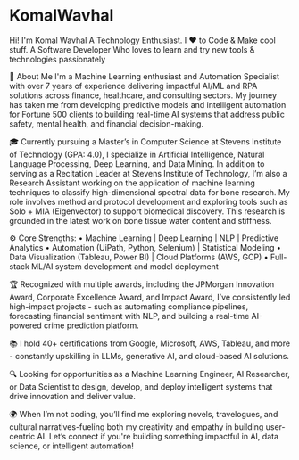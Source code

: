 # KomalWavhal
Hi! I'm Komal Wavhal
A Technology Enthusiast. I ♥ to Code & Make cool stuff.
A Software Developer Who loves to learn and try new tools & technologies passionately

💼 About Me
I'm a Machine Learning enthusiast and Automation Specialist with over 7 years of experience delivering impactful AI/ML and RPA solutions across finance, healthcare, and consulting sectors. My journey has taken me from developing predictive models and intelligent automation for Fortune 500 clients to building real-time AI systems that address public safety, mental health, and financial decision-making.

🎓 Currently pursuing a Master’s in Computer Science at Stevens Institute of Technology (GPA: 4.0), I specialize in Artificial Intelligence, Natural Language Processing, Deep Learning, and Data Mining.
In addition to serving as a Recitation Leader at Stevens Institute of Technology, I’m also a Research Assistant working on the application of machine learning techniques to classify high-dimensional spectral data for bone research. My role involves method and protocol development and exploring tools such as Solo + MIA (Eigenvector) to support biomedical discovery. This research is grounded in the latest work on bone tissue water content and stiffness.

⚙️ Core Strengths:
•	Machine Learning | Deep Learning | NLP | Predictive Analytics
•	Automation (UiPath, Python, Selenium) | Statistical Modeling
•	Data Visualization (Tableau, Power BI) | Cloud Platforms (AWS, GCP)
•	Full-stack ML/AI system development and model deployment

🏆 Recognized with multiple awards, including the JPMorgan Innovation Award, Corporate Excellence Award, and Impact Award, I’ve consistently led high-impact projects - such as automating compliance pipelines, forecasting financial sentiment with NLP, and building a real-time AI-powered crime prediction platform.

📚 I hold 40+ certifications from Google, Microsoft, AWS, Tableau, and more - constantly upskilling in LLMs, generative AI, and cloud-based AI solutions.

🔍 Looking for opportunities as a Machine Learning Engineer, AI Researcher, or Data Scientist to design, develop, and deploy intelligent systems that drive innovation and deliver value.

🌍 When I’m not coding, you’ll find me exploring novels, travelogues, and cultural narratives-fueling both my creativity and empathy in building user-centric AI.
Let’s connect if you're building something impactful in AI, data science, or intelligent automation!

 
